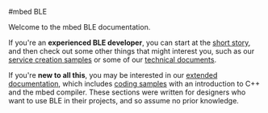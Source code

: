 #mbed BLE

Welcome to the mbed BLE documentation. 

If you're an **experienced BLE developer**, you can start at the [short story](/GettingStarted/DevIntro/), and then check out some other things that might interest you, such as our [service creation samples](/AdvSamples/Overview/) or some of our [technical documents](/InDepth/BLEInDepth/).

If you're **new to all this**, you may be interested in our [extended documentation](/GettingStarted/DesignersIntro/), which includes [coding samples](/GettingStarted/IntroSamples/) with an introduction to C++ and the mbed compiler. These sections were written for designers who want to use BLE in their projects, and so assume no prior knowledge.